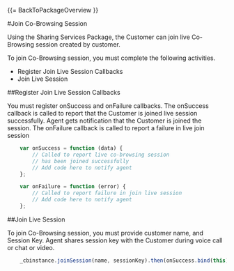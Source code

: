 {{= BackToPackageOverview }}

#Join Co-Browsing Session

Using the Sharing Services Package, the Customer can join live Co-Browsing session created by customer. 

To join Co-Browsing session, you must complete the following activities.

* Register Join Live Session Callbacks
* Join Live Session 

##Register Join Live Session Callbacks

You must register onSuccess and onFailure callbacks. The onSuccess callback is called to report that the Customer is joined live session successfully.
Agent gets notification that the Customer is joined the session. The onFailure callback is called to report a failure in live join session 

```javascript
	var onSuccess = function (data) {
		// Called to report live co-browsing session
		// has been joined successfully
		// Add code here to notify agent 
	};

	var onFailure = function (error) {
		// Called to report failure in join live session
		// Add code here to notify agent
	};	
```

##Join Live Session

To join Co-Browsing session, you must provide customer name, and Session Key. Agent shares session key with the Customer during voice call or chat or video. 

```javascript
    _cbinstance.joinSession(name, sessionKey).then(onSuccess.bind(this),onFailure);
```

